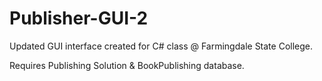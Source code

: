 # Publisher-GUI-2
Updated GUI interface created for C# class @ Farmingdale State College. 

Requires Publishing Solution & BookPublishing database. 
